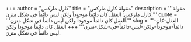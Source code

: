 +++
author = "كارل ماركس"
title = "مقولة كارل ماركس"
description = '''مقولة كارل ماركس: العقل كان دائماً موجوداً ولكن ليس دائماً في شكل متزن.'''
quote = '''العقل كان دائماً موجوداً ولكن ليس دائماً في شكل متزن.'''
slug = '''العقل-كان-دائماً-موجوداً-ولكن-ليس-دائماً-في-شكل-متزن'''
+++
العقل كان دائماً موجوداً ولكن ليس دائماً في شكل متزن.
